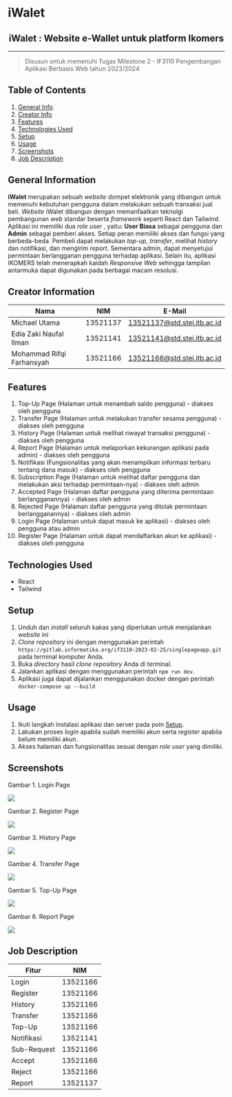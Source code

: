 # iWalet
<h2 align="center">
    iWalet : Website e-Wallet untuk platform Ikomers<br/>
</h2>
<hr>

> Disusun untuk memenuhi Tugas Milestone 2 - IF3110 Pengembangan Aplikasi Berbasis Web tahun 2023/2024 

## Table of Contents
1. [General Info](#general-information)
2. [Creator Info](#creator-information)
3. [Features](#features)
4. [Technologies Used](#technologies-used)
5. [Setup](#setup)
6. [Usage](#usage)
7. [Screenshots](#screenshots)
8. [Job Description](#jobdesc)

<a name="general-information"></a>

## General Information
**iWalet** merupakan sebuah _website_ dompet elektronik yang dibangun untuk memenuhi kebutuhan pengguna dalam melakukan sebuah transaksi jual beli. _Website_ iWalet dibangun dengan memanfaatkan teknolgi pembangunan _web_ standar beserta _framework_ seperti React dan Tailwind. Aplikasi ini memiliki dua _role user_ , yaitu: **User Biasa** sebagai pengguna dan **Admin** sebagai pemberi akses. Setiap peran memiliki akses dan fungsi yang berbeda-beda. Pembeli dapat melakukan _top-up_, _transfer_, melihat _history_ dan notifikasi, dan mengirim _report_. Sementara admin, dapat menyetujui permintaan berlangganan pengguna terhadap aplikasi. Selain itu, aplikasi IKOMERS telah menerapkah kaidah _Responsive Web_ sehingga tampilan antarmuka dapat digunakan pada berbagai macam resolusi.

<a name="creator-information"></a>

## Creator Information

| Nama                        | NIM      | E-Mail                      |
| --------------------------- | -------- | --------------------------- |
| Michael Utama               | 13521137 | 13521137@std.stei.itb.ac.id |
| Edia Zaki Naufal Ilman      | 13521141 | 13521141@std.stei.itb.ac.id |
| Mohammad Rifqi Farhansyah   | 13521166 | 13521166@std.stei.itb.ac.id |

<a name="features"></a>

## Features
1. Top-Up Page (Halaman untuk menambah saldo pengguna) - diakses oleh pengguna
2. Transfer Page (Halaman untuk melakukan transfer sesama pengguna) - diakses oleh pengguna
3. History Page (Halaman untuk melihat riwayat transaksi pengguna) - diakses oleh pengguna
4. Report Page (Halaman untuk melaporkan kekurangan aplikasi pada admin) - diakses oleh pengguna
5. Notifikasi (Fungsionalitas yang akan menampilkan informasi terbaru tentang dana masuk) - diakses oleh pengguna
6. Subscription Page (Halaman untuk melihat daftar pengguna dan melakukan aksi terhadap permintaan-nya) - diakses oleh admin
7. Accepted Page (Halaman daftar pengguna yang diterima permintaan berlangganannya) - diakses oleh admin
8. Rejected Page (Halaman daftar pengguna yang ditolak permintaan berlangganannya) - diakses oleh admin
9. Login Page (Halaman untuk dapat masuk ke aplikasi) - diakses oleh pengguna atau admin
10. Register Page (Halaman untuk dapat mendaftarkan akun ke aplikasi) - diakses oleh pengguna

<a name="technologies-used"></a>

## Technologies Used
- React
- Tailwind

<a name="setup"></a>

## Setup
1. Unduh dan _install_ seluruh kakas yang diperlukan untuk menjalankan _website_ ini
2. _Clone repository_ ini dengan menggunakan perintah `https://gitlab.informatika.org/if3110-2023-02-25/singlepageapp.git` pada terminal komputer Anda.
3. Buka _directory_ hasil _clone repository_ Anda di terminal.
4. Jalankan aplikasi dengan menggunakan perintah `npm run dev`.
5. Aplikasi juga dapat dijalankan menggunakan docker dengan perintah `docker-compose up --build` 

<a name="usage"></a>

## Usage
1. Ikuti langkah instalasi aplikasi dan server pada poin [Setup](#setup).
2. Lakukan proses _login_ apabila sudah memiliki akun serta _register_ apabila belum memiliki akun.
3. Akses halaman dan fungsionalitas sesuai dengan _role user_ yang dimiliki.

<a name="screenshots"></a>

## Screenshots
<p>
  <p>Gambar 1. Login Page</p>
  <img src="/img/tampilan/ssLogin.png/">
  <nl>
  <p>Gambar 2. Register Page</p>
  <img src="/img/tampilan/ssRegister.png/">
  <nl>
  <p>Gambar 3. History Page</p>
  <img src="/img/tampilan/ssHistory.png/">
  <nl>
  <p>Gambar 4. Transfer Page</p>
  <img src="/img/tampilan/ssTransfer.png/">
  <nl>
  <p>Gambar 5. Top-Up Page</p>
  <img src="/img/tampilan/ssTopup.png/">
  <nl>
  <p>Gambar 6. Report Page</p>
  <img src="/img/tampilan/ssRep.png/">
  <nl>
</p>

<a name="jobdesc">

## Job Description

| Fitur                    | NIM      |
| ------------------------ | -------- |
| Login                    | 13521166 |
| Register                 | 13521166 |
| History                  | 13521166 |
| Transfer                 | 13521166 |
| Top-Up                   | 13521166 |
| Notifikasi               | 13521141 |
| Sub-Request              | 13521166 |
| Accept                   | 13521166 |
| Reject                   | 13521166 |
| Report                   | 13521137 | 